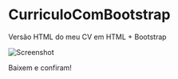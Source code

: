 # CurriculoComBootstrap

Versão HTML do meu CV em HTML + Bootstrap

![Screenshot](https://raw.github.com/renancunha33/CurriculoComBootstrap/master/print2.png)

Baixem e confiram!


